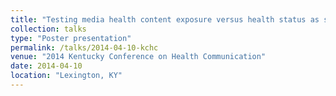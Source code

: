```yaml
---
title: "Testing media health content exposure versus health status as sources of health control beliefs"
collection: talks
type: "Poster presentation"
permalink: /talks/2014-04-10-kchc
venue: "2014 Kentucky Conference on Health Communication"
date: 2014-04-10
location: "Lexington, KY"
---
```

